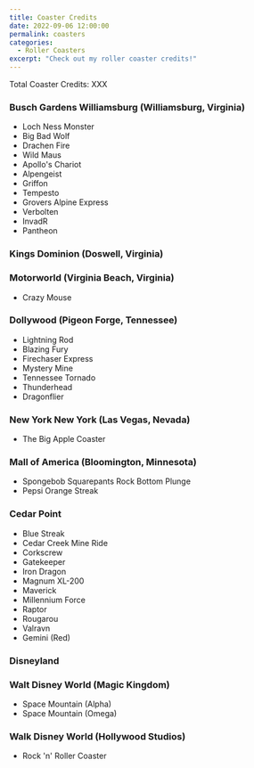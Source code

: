 ```yaml
---
title: Coaster Credits
date: 2022-09-06 12:00:00
permalink: coasters
categories:
  - Roller Coasters
excerpt: "Check out my roller coaster credits!"
---
```


Total Coaster Credits: XXX

### Busch Gardens Williamsburg (Williamsburg, Virginia)

* Loch Ness Monster
* Big Bad Wolf
* Drachen Fire
* Wild Maus
* Apollo's Chariot
* Alpengeist
* Griffon
* Tempesto
* Grovers Alpine Express
* Verbolten
* InvadR
* Pantheon

### Kings Dominion (Doswell, Virginia)

### Motorworld (Virginia Beach, Virginia)

* Crazy Mouse

### Dollywood (Pigeon Forge, Tennessee)

* Lightning Rod
* Blazing Fury
* Firechaser Express
* Mystery Mine
* Tennessee Tornado
* Thunderhead
* Dragonflier

### New York New York (Las Vegas, Nevada)

* The Big Apple Coaster

### Mall of America (Bloomington, Minnesota)

* Spongebob Squarepants Rock Bottom Plunge
* Pepsi Orange Streak

### Cedar Point

* Blue Streak
* Cedar Creek Mine Ride
* Corkscrew
* Gatekeeper
* Iron Dragon
* Magnum XL-200
* Maverick
* Millennium Force
* Raptor
* Rougarou
* Valravn
* Gemini (Red)

### Disneyland

### Walt Disney World (Magic Kingdom)

* Space Mountain (Alpha)
* Space Mountain (Omega)

### Walk Disney World (Hollywood Studios)

* Rock 'n' Roller Coaster
